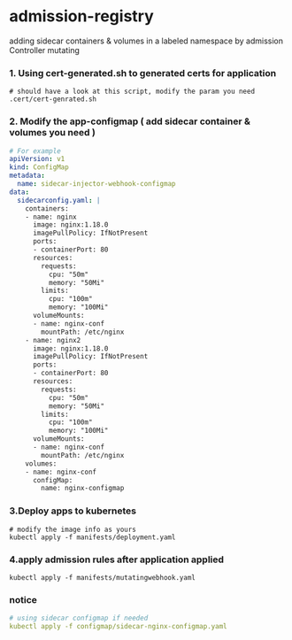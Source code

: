 # admission-registry
adding sidecar containers & volumes in a labeled namespace by admission Controller mutating
### 1. Using cert-generated.sh to generated certs for application
```shell
# should have a look at this script, modify the param you need
.cert/cert-genrated.sh
```

### 2. Modify the app-configmap ( add sidecar container & volumes you need )
```yaml
# For example 
apiVersion: v1
kind: ConfigMap
metadata:
  name: sidecar-injector-webhook-configmap
data:
  sidecarconfig.yaml: |
    containers:
    - name: nginx
      image: nginx:1.18.0
      imagePullPolicy: IfNotPresent
      ports:
      - containerPort: 80
      resources:
        requests:
          cpu: "50m"
          memory: "50Mi"
        limits:
          cpu: "100m"
          memory: "100Mi"
      volumeMounts:
      - name: nginx-conf
        mountPath: /etc/nginx
    - name: nginx2
      image: nginx:1.18.0
      imagePullPolicy: IfNotPresent
      ports:
      - containerPort: 80
      resources:
        requests:
          cpu: "50m"
          memory: "50Mi"
        limits:
          cpu: "100m"
          memory: "100Mi"
      volumeMounts:
      - name: nginx-conf
        mountPath: /etc/nginx
    volumes:
    - name: nginx-conf
      configMap:
        name: nginx-configmap
```
### 3.Deploy apps to kubernetes
```shell
# modify the image info as yours
kubectl apply -f manifests/deployment.yaml
```

### 4.apply admission rules after application applied 
```shell
kubectl apply -f manifests/mutatingwebhook.yaml
```
### notice
```yaml
# using sidecar configmap if needed
kubectl apply -f configmap/sidecar-nginx-configmap.yaml
```